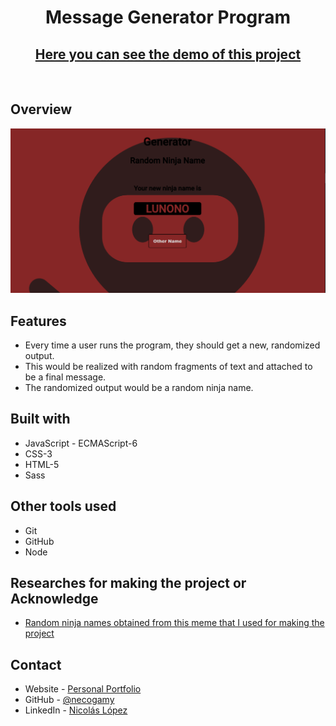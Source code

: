 # <h1 align="center">Message Generator Program</h1>
<h2 align="center"><a href="https://necogamy.github.io/message_generator_program/">Here you can see the demo of this project</a></h2>

<br/>

## **Overview**
![screenshot](overview.png)

## **Features**
* Every time a user runs the program, they should get a new, randomized output.
* This would be realized with random fragments of text and attached to be a final message.
* The randomized output would be a random ninja name.

## **Built with**
* JavaScript - ECMAScript-6
* CSS-3
* HTML-5
* Sass

## **Other tools used**
* Git
* GitHub
* Node

## **Researches for making the project or Acknowledge**
- [Random ninja names obtained from this meme that I used for making the project](https://www.risasinmas.com/wp-content/uploads/2012/03/crea-tu-nombre-ninja-rsm-600x553.jpg)

## **Contact**
- Website  - [Personal Portfolio](https://necogamy.github.io/Personal-Portfolio-Webpage/)
- GitHub   - [@necogamy](https://github.com/necogamy)
- LinkedIn - [Nicolás López](https://www.linkedin.com/in/nicogamy/)